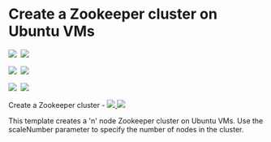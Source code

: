 # Create a Zookeeper cluster on Ubuntu VMs

<IMG SRC="https://azbotstorage.blob.core.windows.net/badges/zookeeper-cluster-ubuntu-vm/PublicLastTestDate.svg" />&nbsp;
<IMG SRC="https://azbotstorage.blob.core.windows.net/badges/zookeeper-cluster-ubuntu-vm/PublicDeployment.svg" />&nbsp;

<IMG SRC="https://azbotstorage.blob.core.windows.net/badges/zookeeper-cluster-ubuntu-vm/FairfaxLastTestDate.svg" />&nbsp;
<IMG SRC="https://azbotstorage.blob.core.windows.net/badges/zookeeper-cluster-ubuntu-vm/FairfaxDeployment.svg" />&nbsp;

<IMG SRC="https://azbotstorage.blob.core.windows.net/badges/zookeeper-cluster-ubuntu-vm/BestPracticeResult.svg" />&nbsp;
<IMG SRC="https://azbotstorage.blob.core.windows.net/badges/zookeeper-cluster-ubuntu-vm/CredScanResult.svg" />&nbsp;

Create a Zookeeper cluster -
<a href="https://portal.azure.com/#create/Microsoft.Template/uri/https%3A%2F%2Fraw.githubusercontent.com%2FAzure%2Fazure-quickstart-templates%2Fmaster%2Fzookeeper-cluster-ubuntu-vm%2Fazuredeploy.json" target="_blank">
    <img src="http://azuredeploy.net/deploybutton.png"/>
</a>
<a href="http://armviz.io/#/?load=https%3A%2F%2Fraw.githubusercontent.com%2FAzure%2Fazure-quickstart-templates%2Fmaster%2Fzookeeper-cluster-ubuntu-vm%2Fazuredeploy.json" target="_blank">
    <img src="http://armviz.io/visualizebutton.png"/>
</a>

This template creates a 'n' node Zookeeper cluster on Ubuntu VMs. Use the scaleNumber parameter to specify the number of nodes in the cluster.
